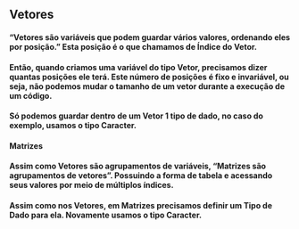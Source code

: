 ## Vetores

#### “Vetores são variáveis que podem guardar vários valores, ordenando eles por posição.” Esta posição é o que chamamos de Índice do Vetor.

#### Então, quando criamos uma variável do tipo Vetor, precisamos dizer quantas posições ele terá. Este número de posições é fixo e invariável, ou seja, não podemos mudar o tamanho de um vetor durante a execução de um código.

#### Só podemos guardar dentro de um Vetor 1 tipo de dado, no caso do exemplo, usamos o tipo Caracter.

#### Matrizes

#### Assim como Vetores são agrupamentos de variáveis, “Matrizes são agrupamentos de vetores”. Possuindo a forma de tabela e acessando seus valores por meio de múltiplos índices.

#### Assim como nos Vetores, em Matrizes precisamos definir um Tipo de Dado para ela. Novamente usamos o tipo Caracter.
